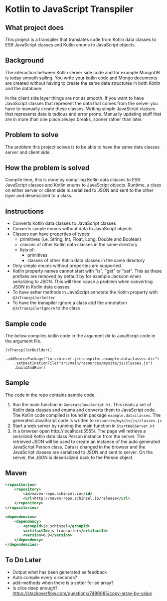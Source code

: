 # Kotlin to JavaScript Transpiler

## What project does
This project is a transpiler that translates code from Kotlin data classes to ES6 JavaScript classes
and Kotlin enums to JavaScript objects.

## Background
The interaction between Kotlin server side code and for example MongoDB is today smooth sailing. 
You write your kotlin code and Mongo documents are created without having to create the same data structures in both Kotlin and the database.

In the client side layer things are not as smooth. 
If you want to have JavaScript classes that represent the data that comes from the server you have to manually create these classes.
Writing simple JavaScript classes that represents data is tedious and error prone. 
Manually updating stuff that are in more than one place always breaks, sooner rather than later.

## Problem to solve
The problem this project solves is to be able to have the same data classes server and client side. 

## How the problem is solved
Compile time, this is done by compiling Kotlin data classes to ES6 JavaScript classes and Kotlin enums to JavaScript objects.
Runtime, a class on either server or client side is serialized to JSON and sent to the other layer and deserialized to a class. 

## Instructions
- Converts Kotlin data classes to JavaScript classes
- Converts simple enums without data to JavaScript objects
- Classes can have properties of types:
  - primitives (i.e. String, Int, Float, Long, Double and Boolean)
  - classes of other Kotlin data classes in the same directory
  - lists of:
     - primitives
     - classes of other Kotlin data classes in the same directory
- Only simple enums without properties are supported.
- Kotlin property names cannot start with "is", "get" or "set". 
This as these prefixes are removed by default by for example Jackson when serializing to JSON.
This will then cause a problem when converting JSON to Kotlin data classes.
- To have setter methods in JavaScript annotate the Kotlin property with ```@JsTranspilerSetter```
- To have the transpiler ignore a class add the annotation ```@JsTranspilerIgnore``` to the class

## Sample code
The below compiles kotlin code in the argument dir to JavaScript code in the argument file.
```
JsTranspilerBuilder()
    .addSourcePackage("io.schinzel.jstranspiler.example.dataclasses.dir")
    .setDestinationFile("src/main/resources/mysite/js/classes.js")
    .buildAndRun()
```

## Sample
The code in the repo contains sample code.
1. Run the main function in ```GenerateJavaScript.kt```.
This reads a set of Kotlin data classes and enums and converts them to JavaScript code.
The Kotlin code compiled is found in package ```example.dataclasses```.
The generated JavaScript code is written to ```resources/mysite/js/classes.js```
2. Start a web server by running the main function in ```StartWebServer.kt```
3. In a browser open http://localhost:5555/.
The page will retrieve a serialized Kotlin data class Person instance from the server.
The retrieved JSON will be used to create an instance of the auto generated JavaScript Person class.
Data is changed in the browser and the JavaScript classes are serialized to JSON and sent to server.
On the server, the JSON is deserialized back to the Person object. 


## Maven
```xml
<repositories>
	<repository>
		<id>maven-repo.schinzel.io</id>
		<url>http://maven-repo.schinzel.io/release</url>
	</repository>
</repositories>    

<dependencies>
	<dependency>
		<groupId>io.schinzel</groupId>
		<artifactId>js-transpiler</artifactId>
		<version>0.9</version>
	</dependency>
</dependencies>    
```


## To Do Later
- Output what has been generated as feedback
- Auto compile every x seconds?
- add-methods when there is a setter for an array?
- Is slice deep enough?
https://stackoverflow.com/questions/7486085/copy-array-by-value
